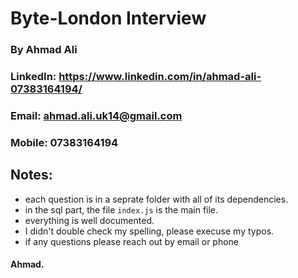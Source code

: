 # Byte-London Interview

### By Ahmad Ali

### LinkedIn: https://www.linkedin.com/in/ahmad-ali-07383164194/

### Email: ahmad.ali.uk14@gmail.com 

### Mobile: 07383164194 

## Notes:

- each question is in a seprate folder with all of its dependencies.
- in the sql part, the file `index.js` is the main file.
- everything is well documented.
- I didn't double check my spelling, please execuse my typos.
- if any questions please reach out by email or phone

#### Ahmad.
